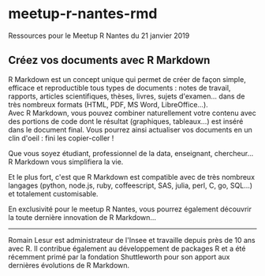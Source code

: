 # meetup-r-nantes-rmd
Ressources pour le Meetup R Nantes du 21 janvier 2019

## Créez vos documents avec R Markdown

R Markdown est un concept unique qui permet de créer de façon simple, efficace et reproductible tous types de documents : notes de travail, rapports, articles scientifiques, thèses, livres, sujets d'examen... dans de très nombreux formats (HTML, PDF, MS Word, LibreOffice...).  
Avec R Markdown, vous pouvez combiner naturellement votre contenu avec des portions de code dont le résultat (graphiques, tableaux...) est inséré dans le document final. Vous pourrez ainsi actualiser vos documents en un clin d'oeil : fini les copier-coller ! 

Que vous soyez étudiant, professionnel de la data, enseignant, chercheur... R Markdown vous simplifiera la vie.

Et le plus fort, c'est que R Markdown est compatible avec de très nombreux langages (python, node.js, ruby, coffeescript, SAS, julia, perl, C, go, SQL...) et totalement customisable.

En exclusivité pour le meetup R Nantes, vous pourrez également découvrir la toute dernière innovation de R Markdown...

---

Romain Lesur est administrateur de l'Insee et travaille depuis près de 10 ans avec R. Il contribue également au développement de packages R et a été récemment primé par la fondation Shuttleworth pour son apport aux dernières évolutions de R Markdown.

